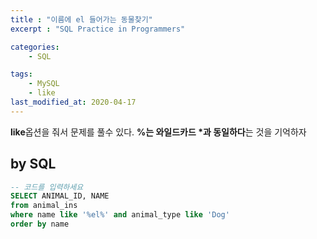 ```yaml
---
title : "이름에 el 들어가는 동물찾기"
excerpt : "SQL Practice in Programmers"

categories:
    - SQL

tags:
    - MySQL
    - like
last_modified_at: 2020-04-17
---
```


**like**옵션을 줘서 문제를 풀수 있다. **%는 와일드카드 *과 동일하다**는 것을 기억하자  

## by SQL

```sql
-- 코드를 입력하세요
SELECT ANIMAL_ID, NAME
from animal_ins
where name like '%el%' and animal_type like 'Dog'
order by name
```